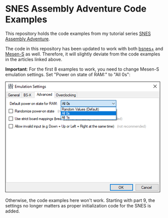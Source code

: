 # SNES Assembly Adventure Code Examples

This repository holds the code examples from my tutorial series [SNES Assembly Adventure](https://georgjz.github.io/snesaa01/).

The code in this repository has been updated to work with both [bsnes+][bsnes+] and [Mesen-S][mesen-s] as well. Therefore, it will slightly deviate from the code examples in the articles linked above.

**Important**: For the first 8 examples to work, you need to change Mesen-S emulation settings. Set "Power on state of RAM:" to "All 0s":

![Mesen-S Emulation Settings](snesaa01_mesensetup.png "Mesen-S Emulation Settings")

Otherwise, the code examples here won't work. Starting with part 9, the settings no longer matters as proper initialization code for the SNES is added.

[bsnes+]: https://github.com/devinacker/bsnes-plus
[mesen-s]: https://github.com/SourMesen/Mesen-S
